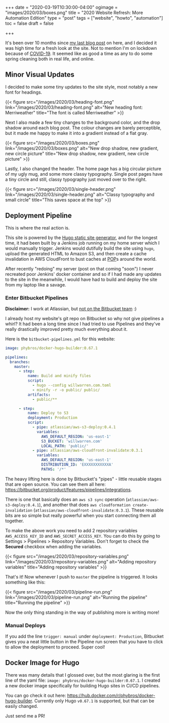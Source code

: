 +++
date = "2020-03-19T10:30:00-04:00"
ogimage = "images/2020/03/boxes.png"
title = "2020 Website Refresh: More Automation Edition"
type = "post"
tags = ["website", "howto", "automation"]
toc = false
draft = false

+++

It's been over 10 months since [my last blog post](/2019/05/running-kubernetes-on-ubuntu-18-04-virtualbox/) on here, and I decided it was
high time for a fresh look at the site. Not to mention I'm on lockdown because
of [COVID-19](https://en.wikipedia.org/wiki/Coronavirus_disease_2019). It seemed like as good a time as any to do some spring cleaning both in real life, and online.
<!--more-->

## Minor Visual Updates

I decided to make some tiny updates to the site style, most notably a new font
for headings.

{{< figure src="/images/2020/03/heading-font.png" link="/images/2020/03/heading-font.png" alt="New heading font: Merriweather" title="The font is called Merriweather" >}}

Next I also made a few tiny changes to the background color, and the drop
shadow around each blog post. The colour changes are barely perceptible, but
it made me happy to make it into a gradient instead of a flat gray.

{{< figure src="/images/2020/03/boxes.png" link="/images/2020/03/boxes.png" alt="New drop shadow, new gradient, new circle picture" title="New drop shadow, new gradient, new circle picture" >}}

Lastly, I also changed the header. The home page has a big circular picture of
my ugly mug, and some more classy typography. Single post pages have a tiny
circle and still, classy typography just moved over to the right.

{{< figure src="/images/2020/03/single-header.png" link="/images/2020/03/single-header.png" alt="Classy typography and small circle" title="This saves space at the top" >}}

## Deployment Pipeline

This is where the real action is.

This site is powered by the 
[Hugo static site generator](https://gohugo.io/), and for the longest
time, it had been built by a Jenkins job running on my home server which I
would manually trigger. Jenkins would dutifully build the site using `hugo`,
upload the generated HTML to Amazon S3, and then create a cache invalidation
in AWS CloudFront to bust caches at
[POP](https://en.wikipedia.org/wiki/Point_of_presence)s around the world.

After recently "redoing" my server (post on that coming "soon") I never
recreated poor Jenkins' docker container and so if I had made any updates to
the site in the meanwhile, I would have had to build and deploy the site from
my laptop like a savage.

### Enter Bitbucket Pipelines


**Disclaimer:** I work at Atlassian, but [not on the Bitbucket team](https://trello.com) :)


I already host my website's git repo on Bitbucket so why not give pipelines a
whirl? It had been a long time since I had tried to use Pipelines and they've
really drastically improved pretty much everything about it.

Here is the `bitbucket-pipelines.yml` for this website:

```yaml
image: phybros/docker-hugo-builder:0.67.1

pipelines:
  branches:
    master:
      - step:
          name: Build and minify files
          script:
            - hugo --config willwarren.com.toml
            - minify -r -o public/ public/
          artifacts:
            - public/**

      - step:
          name: Deploy to S3
          deployment: Production
          script:
            - pipe: atlassian/aws-s3-deploy:0.4.1
              variables:
                AWS_DEFAULT_REGION: 'us-east-1'
                S3_BUCKET: 'willwarren.com'
                LOCAL_PATH: 'public/'
            - pipe: atlassian/aws-cloudfront-invalidate:0.3.1
              variables:
                AWS_DEFAULT_REGION: 'us-east-1'
                DISTRIBUTION_ID: 'EXXXXXXXXXXXA'
                PATHS: '/*'
```

The heavy lifting here is done by Bitbucket's "pipes" - little reusable stages
that are open source. You can see them all here:
<https://bitbucket.org/product/features/pipelines/integrations>.

There is one that basically does an `aws s3 sync` operation
(`atlassian/aws-s3-deploy:0.4.1`), and another that does `aws cloudformation
create-invalidation` (`atlassian/aws-cloudfront-invalidate:0.3.1`). These
reusable bits are so simple but really powerful when you start connecting them
all together.

To make the above work you need to add 2 repository variables 
`AWS_ACCESS_KEY_ID` and `AWS_SECRET_ACCESS_KEY`. You can do this by going to
Settings > Pipelines > Repository Variables. Don't forget to check the
**Secured** checkbox when adding the variables.

{{< figure src="/images/2020/03/repository-variables.png" link="/images/2020/03/repository-variables.png" alt="Adding repository variables" title="Adding repository variables" >}}

That's it! Now whenever I push to `master` the pipeline is triggered. It looks
something like this:

{{< figure src="/images/2020/03/pipeline-run.png" link="/images/2020/03/pipeline-run.png" alt="Running the pipeline" title="Running the pipeline" >}}

Now the only thing standing in the way of publishing more is writing more!

### Manual Deploys

If you add the line `trigger: manual` under `deployment: Production`, 
Bitbucket gives you a neat little button in the Pipeline run screen that you
have to click to allow the deployment to proceed. Super cool!

## Docker Image for Hugo

There was many details that I glossed over, but the most glaring is the first
line of the yaml file: `image: phybros/docker-hugo-builder:0.67.1`. I created
a new docker image specifically for building Hugo sites in CI/CD pipelines.

You can go check it out here: 
<https://hub.docker.com/r/phybros/docker-hugo-builder>. Currently only Hugo
`v0.67.1` is supported, but that can be easily changed.

Just send me a PR!
